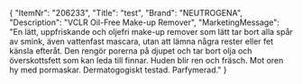 {
  "ItemNr": "206233",
  "Title": "test",
  "Brand": "NEUTROGENA",
  "Description": "VCLR Oil-Free Make-up Remover",
  "MarketingMessage": "En lätt, uppfriskande och oljefri make-up remover som lätt tar bort alla spår av smink, även vattenfast mascara, utan att lämna några rester eller fet känsla efteråt. Den rengör porerna på djupet och tar bort olja och överskottsfett som kan leda till finnar. Huden blir ren och fräsch. Mot oren hy med pormaskar.  Dermatogogiskt testad. Parfymerad."
}